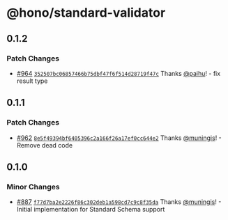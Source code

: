# @hono/standard-validator

## 0.1.2

### Patch Changes

- [#964](https://github.com/honojs/middleware/pull/964) [`352507bc06857466b75dbf47f6f514d28719f47c`](https://github.com/honojs/middleware/commit/352507bc06857466b75dbf47f6f514d28719f47c) Thanks [@paihu](https://github.com/paihu)! - fix result type

## 0.1.1

### Patch Changes

- [#962](https://github.com/honojs/middleware/pull/962) [`8e5f49394bf6405396c2a166f26a17ef0cc644e2`](https://github.com/honojs/middleware/commit/8e5f49394bf6405396c2a166f26a17ef0cc644e2) Thanks [@muningis](https://github.com/muningis)! - Remove dead code

## 0.1.0

### Minor Changes

- [#887](https://github.com/honojs/middleware/pull/887) [`f77d7ba2e2226f86c302deb1a598cd7c9c8f35da`](https://github.com/honojs/middleware/commit/f77d7ba2e2226f86c302deb1a598cd7c9c8f35da) Thanks [@muningis](https://github.com/muningis)! - Initial implementation for Standard Schema support
